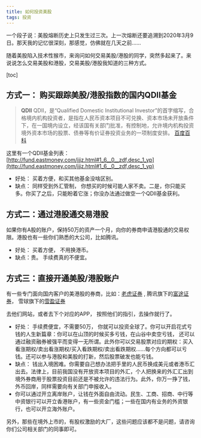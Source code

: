 ```yaml
---
title: 如何投资美股
tags: 投资
--- 
```


一个段子说：美股熔断历史上只发生过三次。上一次熔断还要追溯到2020年3月9日。那天我的记忆很深刻，那感觉，仿佛就在几天之前……

随着美股陷入技术性猴市，来询问如何交易美股/港股的同学，突然多起来了。来说说怎么交易美股和港股，交易美股/港股我知道的三种方式。
<!--more-->

[toc]

## 方式一： 购买跟踪美股/港股指数的国内QDII基金
>  **QDII** 
>  QDII，是“Qualified Domestic Institutional Investor”的首字缩写，合格境内机构投资者，是指在人民币资本项目不可兑换、资本市场未开放条件下，在一国境内设立，经该国有关部门批准，有控制地，允许境内机构投资境外资本市场的股票、债券等有价证券投资业务的一项制度安排。
>  [百度百科](https://baike.baidu.com/item/合格境内机构投资者/2306872)

这里有一个QDII基金列表： [http://fund.eastmoney.com/jjjz.html#1_6__0__zdf,desc_1_yp](http://fund.eastmoney.com/jjjz.html#1_6__0__zdf,desc_1_yp)

- 好处： 买着方便，和买其他基金没啥区别。
- 缺点： 同样受到外汇管制， 你想买的时候可能人家不卖。二是，你只能买多。你买了之后，只能盼着它涨；你没办法通过做空一个QDII基金获利。


## 方式二：通过港股通交易港股

如果你有A股的账户，保持50万的资产一个月，向你的券商申请港股通的交易权限。港股也有一些你们熟悉的大公司，比如腾讯。

- 好处： 买着方便， 不用换港币。
- 缺点：贵。 手续费真的不便宜。


## 方式三：直接开通美股/港股账户

有一些专门面向国内客户的美港股的券商，比如：[老虎证券](https://www.itiger.com) , 腾讯旗下的[富途证券](https://www.futu5.com)， 雪球旗下的[雪盈证券](https://www.snowballsecurities.com/)

去他们网站，或者去下个对应的APP， 按照他们的指引，去操作就行了。

- 好处： 手续费便宜，不需要50万， 你就可以投资全球了。你可以开启花式亏钱的人生新篇章：你可以在山顶的时候买多亏钱，在山谷中卖空亏钱， 还可以通过融资融券被强平而变得一无所谓。此外你可以交易股票对应的期权：买入看涨期权/卖出看涨期权/买入看跌期权/卖出看跌期权……每个方向都可以亏钱。还可以参与港股和美股的打新，然后股票破发也能亏钱。
- 缺点： 钱出入境困难。你需要自己想办法把手里的人民币换成美元或者港币汇出去。法律上，目前我国没有开放资本项目的外汇，个人把换来的外汇汇出到境外券商用于股票投资目前还是不被允许的违法行为。此外，你万一挣了钱，外币回岸，同样需要向有关部门申报收入。
- 你可以通过开立离岸账户，让钱在外面自由流动。民生、工商、招商、中行等中资银行可以开立香港账户，有一些资金门槛；一些在国内有业务的外资银行，也可以开立海外账户。

另外，那些在境外上市的，有股权激励的大厂，这些问题应该都不是问题，请咨询你们公司相关部门的同事即可。





